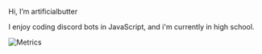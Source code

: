 

Hi, I’m artificialbutter

I enjoy coding discord bots in JavaScript, and i'm currently in high school.

![Metrics](https://metrics.lecoq.io/artificialbutter?template=classic&languages=1&lines=1&wakatime=1&languages.limit=8&languages.threshold=0%25&languages.colors=github&languages.sections=most-used&languages.indepth=false&languages.analysis.timeout=15&languages.categories=markup%2C%20programming&languages.recent.categories=markup%2C%20programming&languages.recent.load=300&languages.recent.days=14&wakatime.days=7&wakatime.sections=time%2C%20projects%2C%20projects-graphs%2C%20languages%2C%20languages-graphs%2C%20editors%2C%20os&wakatime.limit=5&wakatime.url=https%3A%2F%2Fwakatime.com%2F&wakatime.user=artificialbutter&wakatime.languages.other=false&config.timezone=America%2FVancouver)
